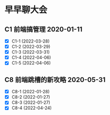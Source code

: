 # 早早聊大会
## C1 前端搞管理      2020-01-11

- [x] C1-1 (2022-03-28)
- [x] C1-2 (2022-03-29)
- [x] C1-3 (2022-03-31)
- [x] C1-4 (2022-04-06)
- [x] C1-5 (2022-04-06)

## C8 前端跳槽的新攻略 2020-05-31

- [x] C8-1 (2022-01-28)
- [x] C8-2 (2022-01-27)
- [x] C8-3 (2022-01-27)
- [x] C8-4 (2022-04-24)
